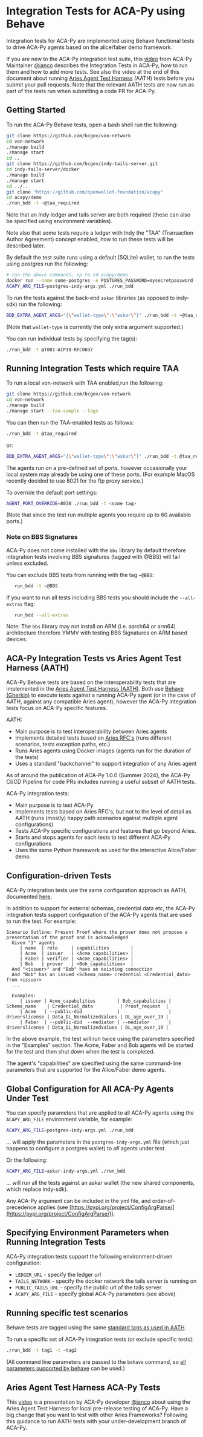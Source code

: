 # Integration Tests for ACA-Py using Behave

Integration tests for ACA-Py are implemented using Behave functional tests to drive ACA-Py agents based on the alice/faber demo framework.

If you are new to the ACA-Py integration test suite, this [video](https://youtu.be/AbuPg4J8Pd4) from ACA-Py Maintainer [@ianco](https://github.com/ianco) describes
the Integration Tests in ACA-Py, how to run them and how to add more tests. See also the video at the end of this document about running
[Aries Agent Test Harness](https://github.com/hyperledger/aries-agent-test-harness) (AATH) tests before you submit your pull requests. Note
that the relevant AATH tests are now run as part of the tests run when submitting a code PR for ACA-Py.

## Getting Started

To run the ACA-Py Behave tests, open a bash shell run the following:

```bash
git clone https://github.com/bcgov/von-network
cd von-network
./manage build
./manage start
cd ..
git clone https://github.com/bcgov/indy-tails-server.git
cd indy-tails-server/docker
./manage build
./manage start
cd ../..
git clone "https://github.com/openwallet-foundation/acapy"
cd acapy/demo
./run_bdd -t ~@taa_required
```

Note that an Indy ledger and tails server are both required (these can also be specified using environment variables).

Note also that some tests require a ledger with Indy the "TAA" (Transaction
Author Agreement) concept enabled, how to run these tests will be described
later.

By default the test suite runs using a default (SQLite) wallet, to run the tests
using postgres run the following:

```bash
# run the above commands, up to cd acapy/demo
docker run --name some-postgres -e POSTGRES_PASSWORD=mysecretpassword -d -p 5432:5432 postgres:10
ACAPY_ARG_FILE=postgres-indy-args.yml ./run_bdd
```

To run the tests against the back-end `askar` libraries (as opposed to indy-sdk) run the following:

```bash
BDD_EXTRA_AGENT_ARGS="{\"wallet-type\":\"askar\"}" ./run_bdd -t ~@taa_required
```

(Note that `wallet-type` is currently the only extra argument supported.)

You can run individual tests by specifying the tag(s):

```bash
./run_bdd -t @T001-AIP10-RFC0037
```

## Running Integration Tests which require TAA

To run a local von-network with TAA enabled,run the following:

```bash
git clone https://github.com/bcgov/von-network
cd von-network
./manage build
./manage start --taa-sample --logs
```

You can then run the TAA-enabled tests as follows:

```bash
./run_bdd -t @taa_required
```

or:

```bash
BDD_EXTRA_AGENT_ARGS="{\"wallet-type\":\"askar\"}" ./run_bdd -t @taa_required
```

The agents run on a pre-defined set of ports, however occasionally your local system may already be using one of these ports.  (For example MacOS recently decided to use 8021 for the ftp proxy service.)

To override the default port settings:

```bash
AGENT_PORT_OVERRIDE=8030 ./run_bdd -t <some tag>
```

(Note that since the test run multiple agents you require up to 60 available ports.)

### Note on BBS Signatures

ACA-Py does not come installed with the `bbs` library by default therefore integration tests involving BBS signatures (tagged with @BBS) will fail unless excluded.

You can exclude BBS tests from running with the tag `~@BBS`:

```bash
   run_bdd -t ~@BBS
```

If you want to run all tests including BBS tests you should include the `--all-extras` flag:

```bash
   run_bdd --all-extras
```

Note: The `bbs` library may not install on ARM (i.e. aarch64 or  arm64) architecture therefore YMMV with testing BBS Signatures on ARM based devices.

## ACA-Py Integration Tests vs Aries Agent Test Harness (AATH)

ACA-Py Behave tests are based on the interoperability tests that are implemented in the [Aries Agent Test Harness (AATH)](https://github.com/hyperledger/aries-agent-test-harness).  Both use [Behave (Gherkin)](https://behave.readthedocs.io/en/stable/) to execute tests against a running ACA-Py agent (or in the case of AATH, against any compatible Aries agent), however the ACA-Py integration tests focus on ACA-Py specific features.

AATH:

- Main purpose is to test interoperability between Aries agents
- Implements detailed tests based on [Aries RFC's](https://github.com/hyperledger/aries-rfcs) (runs different scenarios, tests exception paths, etc.)
- Runs Aries agents using Docker images (agents run for the duration of the tests)
- Uses a standard "backchannel" to support integration of any Aries agent

As of around the publication of ACA-Py 1.0.0 (Summer 2024), the ACA-Py CI/CD Pipeline for code PRs includes running a useful subset of AATH tests.

ACA-Py integration tests:

- Main purpose is to test ACA-Py
- Implements tests based on Aries RFC's, but not to the level of detail as AATH (runs (mostly) happy path scenarios against multiple agent configurations)
- Tests ACA-Py specific configurations and features that go beyond Aries.
- Starts and stops agents for each tests to test different ACA-Py configurations
- Uses the same Python framework as used for the interactive Alice/Faber demo

## Configuration-driven Tests

ACA-Py integration tests use the same configuration approach as AATH, documented [here](https://github.com/hyperledger/aries-agent-test-harness/blob/master/CONFIGURE-CRED-TYPES.md).

In addition to support for external schemas, credential data etc, the ACA-Py integration tests support configuration of the ACA-Py agents that are used to run the test.  For example:

```behave
Scenario Outline: Present Proof where the prover does not propose a presentation of the proof and is acknowledged
  Given "3" agents
     | name  | role     | capabilities        |
     | Acme  | issuer   | <Acme_capabilities> |
     | Faber | verifier | <Acme_capabilities> |
     | Bob   | prover   | <Bob_capabilities>  |
  And "<issuer>" and "Bob" have an existing connection
  And "Bob" has an issued <Schema_name> credential <Credential_data> from <issuer>
  ...

  Examples:
     | issuer | Acme_capabilities        | Bob_capabilities | Schema_name    | Credential_data          | Proof_request  |
     | Acme   | --public-did             |                  | driverslicense | Data_DL_NormalizedValues | DL_age_over_19 |
     | Faber  | --public-did  --mediator | --mediator       | driverslicense | Data_DL_NormalizedValues | DL_age_over_19 |
```

In the above example, the test will run twice using the parameters specified in the "Examples" section.  The Acme, Faber and Bob agents will be started for the test and then shut down when the test is completed.

The agent's "capabilities" are specified using the same command-line parameters that are supported for the Alice/Faber demo agents.

## Global Configuration for All ACA-Py Agents Under Test

You can specify parameters that are applied to all ACA-Py agents using the `ACAPY_ARG_FILE` environment variable, for example:

```bash
ACAPY_ARG_FILE=postgres-indy-args.yml ./run_bdd
```

... will apply the parameters in the `postgres-indy-args.yml` file (which just happens to configure a postgres wallet) to *all* agents under test.

Or the following:

```bash
ACAPY_ARG_FILE=askar-indy-args.yml ./run_bdd
```

... will run all the tests against an askar wallet (the new shared components, which replace indy-sdk).

Any ACA-Py argument can be included in the yml file, and order-of-precedence applies (see [https://pypi.org/project/ConfigArgParse/](https://pypi.org/project/ConfigArgParse/)).

## Specifying Environment Parameters when Running Integration Tests

ACA-Py integration tests support the following environment-driven configuration:

- `LEDGER_URL` - specify the ledger url
- `TAILS_NETWORK` - specify the docker network the tails server is running on
- `PUBLIC_TAILS_URL` - specify the public url of the tails server
- `ACAPY_ARG_FILE` - specify global ACA-Py parameters (see above)

## Running specific test scenarios

Behave tests are tagged using the same [standard tags as used in AATH](https://github.com/hyperledger/aries-agent-test-harness#test-tags).

To run a specific set of ACA-Py integration tests (or exclude specific tests):

```bash
./run_bdd -t tag1 -t ~tag2
```

(All command line parameters are passed to the `behave` command, so [all parameters supported by behave](https://behave.readthedocs.io/en/stable/behave.html) can be used.)

## Aries Agent Test Harness ACA-Py Tests

This [video](https://youtu.be/1dwyEBxQqWI) is a presentation by ACA-Py developer [@ianco](https://github.com/ianco) about using the Aries Agent Test Harness for local pre-release testing of ACA-Py. Have a big change that you want to test with other Aries Frameworks? Following this guidance to run AATH tests with your under-development branch of ACA-Py.
